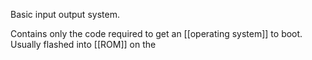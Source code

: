 Basic input output system.

Contains only the code required to get an [[operating system]] to boot. Usually flashed into [[ROM]] on the 
